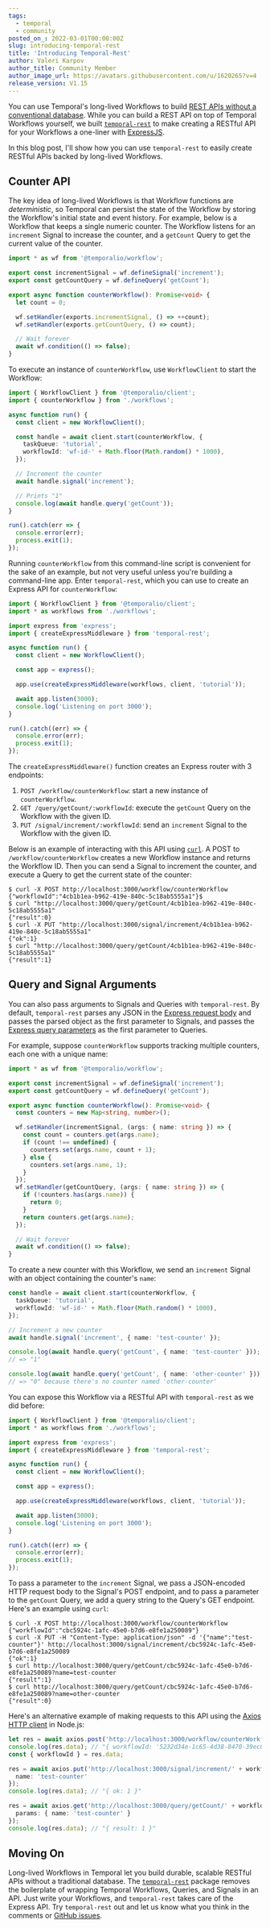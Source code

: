```yaml
---
tags:
  - temporal
  - community
posted_on_: 2022-03-01T00:00:00Z
slug: introducing-temporal-rest
title: 'Introducing Temporal-Rest'
author: Valeri Karpov
author_title: Community Member
author_image_url: https://avatars.githubusercontent.com/u/1620265?v=4
release_version: V1.15
---
```


<!--truncate-->

You can use Temporal's long-lived Workflows to build [REST APIs without a conventional database](https://docs.temporal.io/blog/build-an-ecommerce-app-with-temporal-part-4-rest-api).
While you can build a REST API on top of Temporal Workflows yourself, we built [`temporal-rest`](https://www.npmjs.com/package/temporal-rest) to make creating a RESTful API for your Workflows a one-liner with [ExpressJS](https://expressjs.com/).

In this blog post, I'll show how you can use `temporal-rest` to easily create RESTful APIs backed by long-lived Workflows.

Counter API
-----------

The key idea of long-lived Workflows is that Workflow functions are _deterministic_, so Temporal can persist the state of the Workflow by storing the Workflow's initial state and event history.
For example, below is a Workflow that keeps a single numeric counter.
The Workflow listens for an `increment` Signal to increase the counter, and a `getCount` Query to get the current value of the counter.

```ts
import * as wf from '@temporalio/workflow';

export const incrementSignal = wf.defineSignal('increment');
export const getCountQuery = wf.defineQuery('getCount');

export async function counterWorkflow(): Promise<void> {
  let count = 0;

  wf.setHandler(exports.incrementSignal, () => ++count);
  wf.setHandler(exports.getCountQuery, () => count);

  // Wait forever
  await wf.condition(() => false);
}
```

To execute an instance of `counterWorkflow`, use `WorkflowClient` to start the Workflow:

```ts
import { WorkflowClient } from '@temporalio/client';
import { counterWorkflow } from './workflows';

async function run() {
  const client = new WorkflowClient();

  const handle = await client.start(counterWorkflow, {
    taskQueue: 'tutorial',
    workflowId: 'wf-id-' + Math.floor(Math.random() * 1000),
  });

  // Increment the counter
  await handle.signal('increment');

  // Prints "1"
  console.log(await handle.query('getCount'));
}

run().catch(err => {
  console.error(err);
  process.exit(1);
});
```

Running `counterWorkflow` from this command-line script is convenient for the sake of an example, but not very useful unless you're building a command-line app.
Enter `temporal-rest`, which you can use to create an Express API for `counterWorkflow`:

```ts
import { WorkflowClient } from '@temporalio/client';
import * as workflows from './workflows';

import express from 'express';
import { createExpressMiddleware } from 'temporal-rest';

async function run() {
  const client = new WorkflowClient();

  const app = express();

  app.use(createExpressMiddleware(workflows, client, 'tutorial'));

  await app.listen(3000);
  console.log('Listening on port 3000');
}

run().catch((err) => {
  console.error(err);
  process.exit(1);
});
```

The `createExpressMiddleware()` function creates an Express router with 3 endpoints:

1. `POST /workflow/counterWorkflow`: start a new instance of `counterWorkflow`.
2. `GET /query/getCount/:workflowId`: execute the `getCount` Query on the Workflow with the given ID.
3. `PUT /signal/increment/:workflowId`: send an `increment` Signal to the Workflow with the given ID.

Below is an example of interacting with this API using [`curl`](https://thecodebarbarian.com/what-javascript-developers-should-know-about-curl.html).
A POST to `/workflow/counterWorkflow` creates a new Workflow instance and returns the Workflow ID.
Then you can send a Signal to increment the counter, and execute a Query to get the current state of the counter:

```
$ curl -X POST http://localhost:3000/workflow/counterWorkflow
{"workflowId":"4cb1b1ea-b962-419e-840c-5c18ab5555a1"}$ 
$ curl "http://localhost:3000/query/getCount/4cb1b1ea-b962-419e-840c-5c18ab5555a1"
{"result":0}
$ curl -X PUT "http://localhost:3000/signal/increment/4cb1b1ea-b962-419e-840c-5c18ab5555a1"
{"ok":1}
$ curl "http://localhost:3000/query/getCount/4cb1b1ea-b962-419e-840c-5c18ab5555a1"
{"result":1}
```

Query and Signal Arguments
--------------------------

You can also pass arguments to Signals and Queries with `temporal-rest`.
By default, `temporal-rest` parses any JSON in the [Express request body](https://masteringjs.io/tutorials/express/body) and passes the parsed object as the first parameter to Signals, and passes the [Express query parameters](https://masteringjs.io/tutorials/express/query-parameters) as the first parameter to Queries.

For example, suppose `counterWorkflow` supports tracking multiple counters, each one with a unique name:

```ts
import * as wf from '@temporalio/workflow';

export const incrementSignal = wf.defineSignal('increment');
export const getCountQuery = wf.defineQuery('getCount');

export async function counterWorkflow(): Promise<void> {
  const counters = new Map<string, number>();

  wf.setHandler(incrementSignal, (args: { name: string }) => {
    const count = counters.get(args.name);
    if (count !== undefined) {
      counters.set(args.name, count + 1);
    } else {
      counters.set(args.name, 1);
    }
  });
  wf.setHandler(getCountQuery, (args: { name: string }) => {
    if (!counters.has(args.name)) {
      return 0;
    }
    return counters.get(args.name);
  });

  // Wait forever
  await wf.condition(() => false);
}
```

To create a new counter with this Workflow, we send an `increment` Signal with an object containing the counter's `name`:

```ts
const handle = await client.start(counterWorkflow, {
  taskQueue: 'tutorial',
  workflowId: 'wf-id-' + Math.floor(Math.random() * 1000),
});

// Increment a new counter
await handle.signal('increment', { name: 'test-counter' });

console.log(await handle.query('getCount', { name: 'test-counter' }));
// => "1"

console.log(await handle.query('getCount', { name: 'other-counter' }));
// => "0" because there's no counter named 'other-counter'
```

You can expose this Workflow via a RESTful API with `temporal-rest` as we did before:

```ts
import { WorkflowClient } from '@temporalio/client';
import * as workflows from './workflows';

import express from 'express';
import { createExpressMiddleware } from 'temporal-rest';

async function run() {
  const client = new WorkflowClient();

  const app = express();

  app.use(createExpressMiddleware(workflows, client, 'tutorial'));

  await app.listen(3000);
  console.log('Listening on port 3000');
}

run().catch((err) => {
  console.error(err);
  process.exit(1);
});
```

To pass a parameter to the `increment` Signal, we pass a JSON-encoded HTTP request body to the Signal's POST endpoint, and to pass a parameter to the `getCount` Query, we add a query string to the Query's GET endpoint.
Here's an example using `curl`:

```
$ curl -X POST http://localhost:3000/workflow/counterWorkflow
{"workflowId":"cbc5924c-1afc-45e0-b7d6-e8fe1a250089"}
$ curl -X PUT -H "Content-Type: application/json" -d '{"name":"test-counter"}' http://localhost:3000/signal/increment/cbc5924c-1afc-45e0-b7d6-e8fe1a250089
{"ok":1}
$ curl http://localhost:3000/query/getCount/cbc5924c-1afc-45e0-b7d6-e8fe1a250089?name=test-counter
{"result":1}
$ curl http://localhost:3000/query/getCount/cbc5924c-1afc-45e0-b7d6-e8fe1a250089?name=other-counter
{"result":0}
```

Here's an alternative example of making requests to this API using the [Axios HTTP client](https://masteringjs.io/axios) in Node.js:

```ts
let res = await axios.post('http://localhost:3000/workflow/counterWorkflow');
console.log(res.data); // "{ workflowId: '5232d34e-1c65-4d38-8470-39ec03b0eb02' }"
const { workflowId } = res.data;

res = await axios.put('http://localhost:3000/signal/increment/' + workflowId, {
  name: 'test-counter'
});
console.log(res.data); // "{ ok: 1 }"

res = await axios.get('http://localhost:3000/query/getCount/' + workflowId, {
  params: { name: 'test-counter' }
});
console.log(res.data); // "{ result: 1 }"
```

Moving On
---------

Long-lived Workflows in Temporal let you build durable, scalable RESTful APIs without a traditional database.
The [`temporal-rest`](https://www.npmjs.com/package/temporal-rest) package removes the boilerplate of wrapping Temporal Workflows, Queries, and Signals in an API.
Just write your Workflows, and `temporal-rest` takes care of the Express API.
Try `temporal-rest` out and let us know what you think in the comments or [GitHub issues](https://github.com/vkarpov15/temporal-rest/issues).